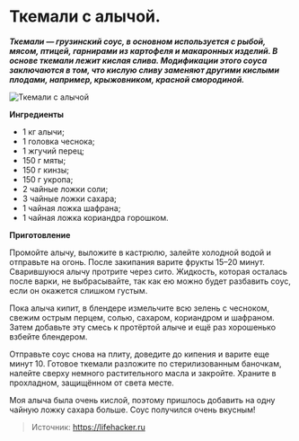 # Ткемали с алычой.
_**Ткемали — грузинский соус, в основном используется с рыбой, мясом, птицей, гарнирами из картофеля и макаронных изделий. В основе ткемали лежит кислая слива. Модификации этого соуса заключаются в том, что кислую сливу заменяют другими кислыми плодами, например, крыжовником, красной смородиной.**_

![Ткемали с алычой](/images/Kulinar/Sous/tkemali_01.png 'Ткемали с алычой')

**Ингредиенты**

- 1 кг алычи;
- 1 головка чеснока;
- 1 жгучий перец;
- 150 г мяты;
- 150 г кинзы;
- 150 г укропа;
- 2 чайные ложки соли;
- 3 чайные ложки сахара;
- 1 чайная ложка шафрана;
- 1 чайная ложка кориандра горошком.

**Приготовление**

Промойте алычу, выложите в кастрюлю, залейте холодной водой и отправьте на огонь. После закипания варите фрукты 15–20 минут. Сварившуюся алычу протрите через сито. Жидкость, которая осталась после варки, не выбрасывайте, так как ею можно будет разбавить соус, если он окажется слишком густым.

Пока алыча кипит, в блендере измельчите всю зелень с чесноком, свежим острым перцем, солью, сахаром, кориандром и шафраном. Затем добавьте эту смесь к протёртой алыче и ещё раз хорошенько взбейте блендером.

Отправьте соус снова на плиту, доведите до кипения и варите еще минут 10. Готовое ткемали разложите по стерилизованным баночкам, налейте сверху немного растительного масла и закройте. Храните в прохладном, защищённом от света месте.

Моя алыча была очень кислой, поэтому пришлось добавить на одну чайную ложку сахара больше. Соус получился очень вкусным!

> Источник: https://lifehacker.ru
